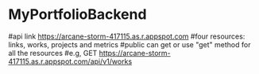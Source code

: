 # MyPortfolioBackend
#api link https://arcane-storm-417115.as.r.appspot.com
#four resources: links, works, projects and metrics
#public can get or use "get" method for all the resources
#e.g, GET https://arcane-storm-417115.as.r.appspot.com/api/v1/works
